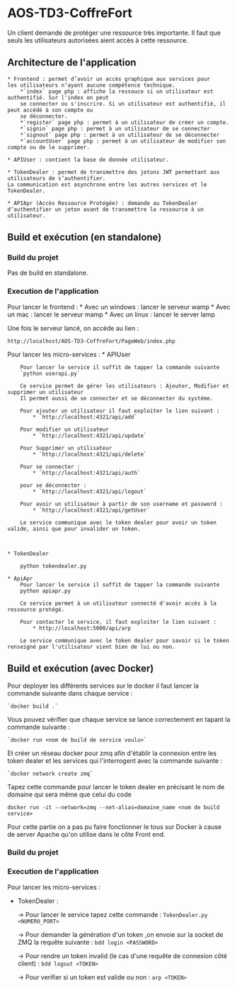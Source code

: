 # AOS-TD3-CoffreFort
Un client demande de protéger une ressource très importante. Il faut que seuls les utilisateurs autorisées aient accès à cette ressource.

## Architecture de l'application
	* Frontend : permet d’avoir un accès graphique aux services pour
	les utilisateurs n’ayant aucune compétence technique.
		*`index` page php : affiche la ressouce si un utilisateur est authentifié. Sur l'index on peut
		se connecter ou s'inscrire. Si un utilisateur est authentifié, il peut accédé à son compte ou
		se déconnecter.
		*`register` page php : permet à un utilisateur de créer un compte.
		*`signin` page php : permet à un utilisateur de se connecter
		*`signout` page php : permet à un utilisateur de se déconnecter
		*`accountUser` page php : permet à un utilisateur de modifier son compte ou de le supprimer.

	* APIUser : contient la base de donnée utilisateur.

	* TokenDealer : permet de transmettre des jetons JWT permettant aux utilisateurs de s’authentifier.
	La communication est asynchrone entre les autres services et le TokenDealer.

	* APIApr (Accès Ressource Protégée) : demande au TokenDealer d’authentifier un jeton avant de transmettre la ressource à un utilisateur.

## Build et exécution (en standalone)
### Build du projet
Pas de build en standalone.

### Execution de l'application
Pour lancer le frontend :
	* Avec un windows : lancer le serveur wamp
	* Avec un mac : lancer le serveur mamp
	* Avec un linux : lancer le server lamp

Une fois le serveur lancé, on accéde au lien :
	
	http://localhost/AOS-TD3-CoffreFort/PageWeb/index.php

Pour lancer les micro-services :
	* APIUser
        
        Pour lancer le service il suffit de tapper la commande suivante
        `python userapi.py`
        
        Ce service permet de gérer les utilisateurs : Ajouter, Modifier et supprimer un utilisateur 
        Il permet aussi de se connecter et se déconnecter du systéme.
        
        Pour ajouter un utilisateur il faut exploiter le lien suivant :
            * `http://localhost:4321/api/add`
        
        Pour modifier un utilisateur
            * `http://localhost:4321/api/update`
        
        Pour Supprimer un utilisateur 
            * `http://localhost:4321/api/delete`
        
        Pour se connecter :
            * `http://localhost:4321/api/auth`
        
        pour se déconnecter :
            * `http://localhost:4321/api/logout`
        
        Pour avoir un utilisateur à partir de son username et password :
            * `http://localhost:4321/api/getUser`
        
        Le service communique avec le token dealer pour avoir un token valide, ainsi que pour invalider un token.
             
		

	* TokenDealer

		python tokendealer.py

	* ApiApr
		Pour lancer le service il suffit de tapper la commande suivante
		python apiapr.py
		
		Ce service permet à un utilisateur connecté d'avoir accès à la ressource protégé.
		
		Pour contacter le service, il faut exploiter le lien suivant :
		    * http://localhost:5000/api/arp
		
		Le service communique avec le token dealer pour savoir si le token renseigné par l'utilisateur vient bien de lui ou non.

## Build et exécution (avec Docker)
Pour deployer les différents services sur le docker il faut lancer la commande suivante dans chaque service :

	`docker build .`
	
Vous pouvez vérifier que chaque service se lance correctement en tapant la commande suivante :

	`docker run <nom de build de service voulu>`
	
Et créer un réseau docker pour zmq afin d'établir la connexion entre les token dealer et les services qui l'interrogent avec la commande suivante :

	`docker network create zmq`
	
Tapez cette commande pour lancer le token dealer en précisant le nom de domaine qui sera même que celui du code

`docker run -it --network=zmq --net-alias=domaine_name <nom de build service>`

Pour cette partie on a pas pu faire fonctionner le tous sur Docker à cause de server Apache qu'on utilise dans le côte Front end.



	
### Build du projet
### Execution de l'application
Pour lancer les micro-services :
- TokenDealer : 

	-> Pour lancer le service tapez cette commande : `TokenDealer.py <NUMERO_PORT>`
	
	-> Pour demander la génération d'un token ,on envoie sur la socket de ZMQ la requête suivante : `bdd login <PASSWORD>`
	
	-> Pour rendre un token invalid (le cas d'une requête de connexion côté client) : `bdd logout <TOKEN>`
	
	-> Pour verifier si un token est valide ou non : `arp <TOKEN>`

